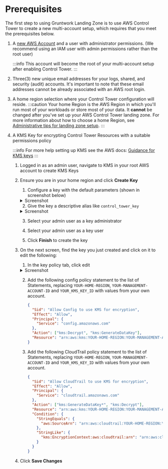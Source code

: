 # Prerequisites

The first step to using Gruntwork Landing Zone is to use AWS Control Tower to create a new multi-account setup, which requires that you meet the prerequisites below.

1. A [new AWS Account](https://portal.aws.amazon.com/billing/signup) and a user with administrator permissions. (We recommend using an IAM user with admin permissions rather than the root user)

   :::info
   This account will become the root of your multi-account setup after enabling Control Tower.
   :::

2. Three(3) new unique email addresses for your logs, shared, and security (audit) accounts. It's important to note that these email addresses cannot be already associated with an AWS root login.

3. A home region selection where your Control Tower configuration will reside.
   :::caution
   Your home Region is the AWS Region in which you'll run most of your workloads or store most of your data. It **cannot** be changed after you've set up your AWS Control Tower landing zone. For more information about how to choose a home Region, see [Administrative tips for landing zone setup](https://docs.aws.amazon.com/controltower/latest/userguide/tips-for-admin-setup.html).
   :::

4. A KMS Key for encrypting Control Tower Resources with a suitable permissions policy

   :::info
   For more help setting up KMS see the AWS docs: [Guidance for KMS keys](https://docs.aws.amazon.com/en_us/controltower/latest/userguide//kms-guidance.html)
   :::

   1. Logged in as an admin user, navigate to KMS in your root AWS account to create KMS Keys

   2. Ensure you are in your home region and click **Create Key**

      1. Configure a key with the default parameters (shown in screenshot below)
      <details>
      <summary>Screenshot</summary>
      ![KMS Key Defaults](/img/devops-foundations/account/kms-default.png)
      </details>

      2. Give the key a descriptive alias like `control_tower_key`
      <details>
      <summary>Screenshot</summary>
      ![KMS Key Alias](/img/devops-foundations/account/kms-name.png)
      </details>

      3. Select your admin user as a key administrator

      4. Select your admin user as a key user

      5. Click **Finish** to create the key

   3. On the next screen, find the key you just created and click on it to edit the following:

      1. In the key policy tab, click edit
      <details>
      <summary>Screenshot</summary>
      ![Edit Key Policy](/img/devops-foundations/account/edit-key-policy.png)
      </details>

      2. Add the following config policy statement to the list of Statements, replacing `YOUR-HOME-REGION`, `YOUR-MANAGEMENT-ACCOUNT-ID` and `YOUR_KMS_KEY_ID` with values from your own account.

         ```json
         {
           "Sid": "Allow Config to use KMS for encryption",
           "Effect": "Allow",
           "Principal": {
             "Service": "config.amazonaws.com"
           },
           "Action": ["kms:Decrypt", "kms:GenerateDataKey"],
           "Resource": "arn:aws:kms:YOUR-HOME-REGION:YOUR-MANAGEMENT-ACCOUNT-ID:key/YOUR-KMS-KEY-ID"
         }
         ```

      3. Add the following CloudTrail policy statement to the list of Statements, replacing `YOUR-HOME-REGION`, `YOUR-MANAGEMENT-ACCOUNT-ID` and `YOUR_KMS_KEY_ID` with values from your own account.

         ```json
         {
           "Sid": "Allow CloudTrail to use KMS for encryption",
           "Effect": "Allow",
           "Principal": {
             "Service": "cloudtrail.amazonaws.com"
           },
           "Action": ["kms:GenerateDataKey*", "kms:Decrypt"],
           "Resource": "arn:aws:kms:YOUR-HOME-REGION:YOUR-MANAGEMENT-ACCOUNT-ID:key/YOUR-KMS-KEY-ID",
           "Condition": {
             "StringEquals": {
               "aws:SourceArn": "arn:aws:cloudtrail:YOUR-HOME-REGION:YOUR-MANAGEMENT-ACCOUNT-ID:trail/aws-controltower-BaselineCloudTrail"
             },
             "StringLike": {
               "kms:EncryptionContext:aws:cloudtrail:arn": "arn:aws:cloudtrail:*:YOUR-MANAGEMENT-ACCOUNT-ID:trail/*"
             }
           }
         }
         ```

   4. Click **Save Changes**


<!-- ##DOCS-SOURCER-START
{
  "sourcePlugin": "local-copier",
  "hash": "ee3681a9422db8f5731f7beebba5d88b"
}
##DOCS-SOURCER-END -->
